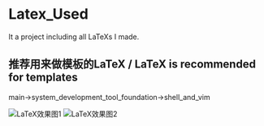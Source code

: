 # Latex_Used
It a project including all LaTeXs I made.

## 推荐用来做模板的LaTeX / LaTeX is recommended for templates
main->system_development_tool_foundation->shell_and_vim

![LaTeX效果图1](https://img.fastmirror.net/s/2025/09/05/68ba7f415490a.png)
![LaTeX效果图2](https://img.fastmirror.net/s/2025/09/05/68ba7f64b5fde.png)
